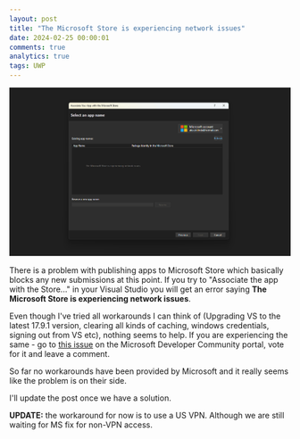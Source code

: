 ```yaml
---
layout: post
title: "The Microsoft Store is experiencing network issues"
date: 2024-02-25 00:00:01
comments: true
analytics: true
tags: UWP
---
```


<img src='/public/images/TheMicrosoftStoreIsExperiencingNetworkIssues.png' alt="A Visual Studio 2022 modal window saying the microsoft store is experiencing network issues while trying to associate an app with microsoft store app"/>

There is a problem with publishing apps to Microsoft Store which basically blocks any new submissions at this point.
If you try to "Associate the app with the Store..." in your Visual Studio you will get an error saying **The Microsoft Store is experiencing network issues**.

Even though I've tried all workarounds I can think of (Upgrading VS to the latest 17.9.1 version, clearing all kinds of caching, windows credentials, signing out from VS etc), nothing seems to help.
If you are experiencing the same - go to [this issue](https://developercommunity.visualstudio.com/t/The-microsoft-store-is-experiencing-netw/10586108?space=41&sort=newest) on the Microsoft Developer Community portal, vote for it and leave a comment.

So far no workarounds have been provided by Microsoft and it really seems like the problem is on their side.

I'll update the post once we have a solution.

**UPDATE:** the workaround for now is to use a US VPN. Although we are still waiting for MS fix for non-VPN access.